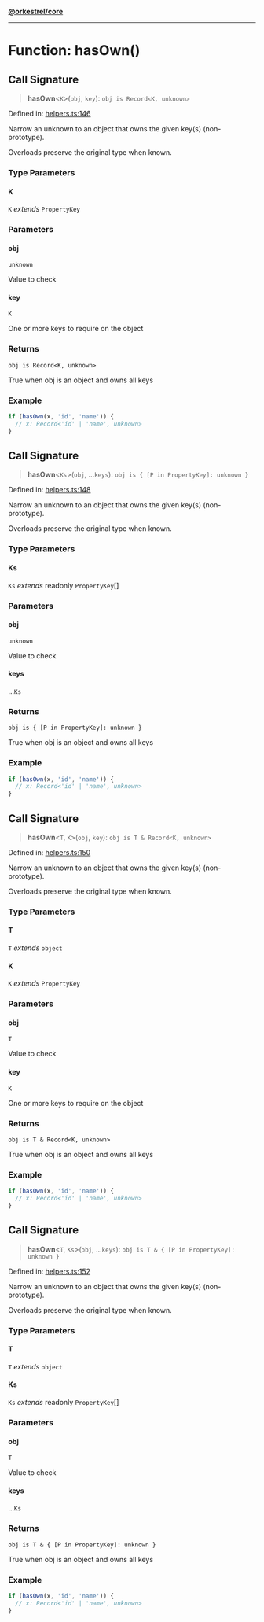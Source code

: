 [**@orkestrel/core**](../index.md)

***

# Function: hasOwn()

## Call Signature

> **hasOwn**\<`K`\>(`obj`, `key`): `obj is Record<K, unknown>`

Defined in: [helpers.ts:146](https://github.com/orkestrel/core/blob/98df1af1b029ad0f39e413b90869151f4152e5dd/src/helpers.ts#L146)

Narrow an unknown to an object that owns the given key(s) (non-prototype).

Overloads preserve the original type when known.

### Type Parameters

#### K

`K` *extends* `PropertyKey`

### Parameters

#### obj

`unknown`

Value to check

#### key

`K`

One or more keys to require on the object

### Returns

`obj is Record<K, unknown>`

True when obj is an object and owns all keys

### Example

```ts
if (hasOwn(x, 'id', 'name')) {
  // x: Record<'id' | 'name', unknown>
}
```

## Call Signature

> **hasOwn**\<`Ks`\>(`obj`, ...`keys`): `obj is { [P in PropertyKey]: unknown }`

Defined in: [helpers.ts:148](https://github.com/orkestrel/core/blob/98df1af1b029ad0f39e413b90869151f4152e5dd/src/helpers.ts#L148)

Narrow an unknown to an object that owns the given key(s) (non-prototype).

Overloads preserve the original type when known.

### Type Parameters

#### Ks

`Ks` *extends* readonly `PropertyKey`[]

### Parameters

#### obj

`unknown`

Value to check

#### keys

...`Ks`

### Returns

`obj is { [P in PropertyKey]: unknown }`

True when obj is an object and owns all keys

### Example

```ts
if (hasOwn(x, 'id', 'name')) {
  // x: Record<'id' | 'name', unknown>
}
```

## Call Signature

> **hasOwn**\<`T`, `K`\>(`obj`, `key`): `obj is T & Record<K, unknown>`

Defined in: [helpers.ts:150](https://github.com/orkestrel/core/blob/98df1af1b029ad0f39e413b90869151f4152e5dd/src/helpers.ts#L150)

Narrow an unknown to an object that owns the given key(s) (non-prototype).

Overloads preserve the original type when known.

### Type Parameters

#### T

`T` *extends* `object`

#### K

`K` *extends* `PropertyKey`

### Parameters

#### obj

`T`

Value to check

#### key

`K`

One or more keys to require on the object

### Returns

`obj is T & Record<K, unknown>`

True when obj is an object and owns all keys

### Example

```ts
if (hasOwn(x, 'id', 'name')) {
  // x: Record<'id' | 'name', unknown>
}
```

## Call Signature

> **hasOwn**\<`T`, `Ks`\>(`obj`, ...`keys`): `obj is T & { [P in PropertyKey]: unknown }`

Defined in: [helpers.ts:152](https://github.com/orkestrel/core/blob/98df1af1b029ad0f39e413b90869151f4152e5dd/src/helpers.ts#L152)

Narrow an unknown to an object that owns the given key(s) (non-prototype).

Overloads preserve the original type when known.

### Type Parameters

#### T

`T` *extends* `object`

#### Ks

`Ks` *extends* readonly `PropertyKey`[]

### Parameters

#### obj

`T`

Value to check

#### keys

...`Ks`

### Returns

`obj is T & { [P in PropertyKey]: unknown }`

True when obj is an object and owns all keys

### Example

```ts
if (hasOwn(x, 'id', 'name')) {
  // x: Record<'id' | 'name', unknown>
}
```
